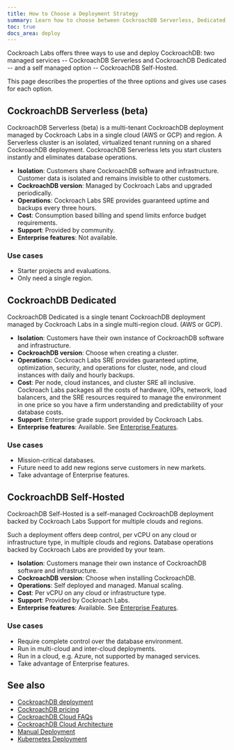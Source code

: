 ```yaml
---
title: How to Choose a Deployment Strategy
summary: Learn how to choose between CockroachDB Serverless, Dedicated, and Self-Hosted deployment strategies.
toc: true
docs_area: deploy
---
```


Cockroach Labs offers three ways to use and deploy CockroachDB: two managed services -- CockroachDB Serverless and CockroachDB Dedicated -- and a self managed option -- CockroachDB Self-Hosted.

This page describes the properties of the three options and gives use cases for each option.

## CockroachDB Serverless (beta)

CockroachDB Serverless (beta) is a multi-tenant CockroachDB deployment managed by Cockroach Labs in a single cloud (AWS or GCP) and region. A Serverless cluster is an isolated, virtualized tenant running on a shared CockroachDB deployment. CockroachDB Serverless lets you start clusters instantly and eliminates database operations.

- **Isolation**: Customers share CockroachDB software and infrastructure. Customer data is isolated and remains invisible to other customers.
- **CockroachDB version**: Managed by Cockroach Labs and upgraded periodically.
- **Operations**: Cockroach Labs SRE provides guaranteed uptime and backups every three hours.
- **Cost**: Consumption based billing and spend limits enforce budget requirements.
- **Support**: Provided by community.
- **Enterprise features**: Not available.

### Use cases

- Starter projects and evaluations.
- Only need a single region.

## CockroachDB Dedicated

CockroachDB Dedicated is a single tenant CockroachDB deployment managed by Cockroach Labs in a single multi-region cloud. (AWS or GCP).

- **Isolation**: Customers have their own instance of CockroachDB software and infrastructure.
- **CockroachDB version**: Choose when creating a cluster.
- **Operations**: Cockroach Labs SRE provides guaranteed uptime, optimization, security, and operations for cluster, node, and cloud instances with daily and hourly backups.
- **Cost**: Per node, cloud instances, and cluster SRE all inclusive. Cockroach Labs packages all the costs of hardware, IOPs, network, load balancers, and the SRE resources required to manage the environment in one price so you have a firm understanding and predictability of your database costs.
- **Support**: Enterprise grade support provided by Cockroach Labs.
- **Enterprise features**: Available. See [Enterprise Features](enterprise-licensing.html).

### Use cases

- Mission-critical databases.
- Future need to add new regions serve customers in new markets.
- Take advantage of Enterprise features.

## CockroachDB Self-Hosted

CockroachDB Self-Hosted is a self-managed CockroachDB deployment backed by Cockroach Labs Support for multiple clouds and regions.

Such a deployment offers deep control, per vCPU on any cloud or infrastructure type, in multiple clouds and regions. Database operations backed by Cockroach Labs are provided by your team.

- **Isolation**: Customers manage their own instance of CockroachDB software and infrastructure.
- **CockroachDB version**: Choose when installing CockroachDB.
- **Operations**: Self deployed and managed. Manual scaling.
- **Cost**: Per vCPU on any cloud or infrastructure type.
- **Support**: Provided by Cockroach Labs.
- **Enterprise features**: Available. See [Enterprise Features](enterprise-licensing.html).

### Use cases

- Require complete control over the database environment.
- Run in multi-cloud and inter-cloud deployments.
- Run in a cloud, e.g. Azure, not supported by managed services.
- Take advantage of Enterprise features.

## See also

- [CockroachDB deployment](glossary.html#cockroachdb-deployment)
- [CockroachDB pricing](https://www.cockroachlabs.com/get-started-cockroachdb/)
- [CockroachDB Cloud FAQs](../cockroachcloud/serverless-faqs.html)
- [CockroachDB Cloud Architecture](../cockroachcloud/architecture.html)
- [Manual Deployment](manual-deployment.html)
- [Kubernetes Deployment](kubernetes-overview.html)

